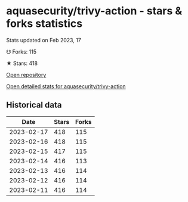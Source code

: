 # aquasecurity/trivy-action - stars & forks statistics

Stats updated on Feb 2023, 17

☋ Forks: 115

★ Stars: 418

[Open repository](https://github.com/aquasecurity/trivy-action)

[Open detailed stats for aquasecurity/trivy-action](https://reviewgithub.com/rep/aquasecurity/trivy-action)

## Historical data
| Date | Stars | Forks |
|------|-------|-------|
| 2023-02-17 | 418 | 115 | 
| 2023-02-16 | 418 | 115 | 
| 2023-02-15 | 417 | 115 | 
| 2023-02-14 | 416 | 113 | 
| 2023-02-13 | 416 | 114 | 
| 2023-02-12 | 416 | 114 | 
| 2023-02-11 | 416 | 114 | 

